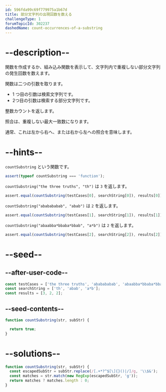 ```yaml
---
id: 596fda99c69f779975a1b67d
title: 部分文字列の出現回数を数える
challengeType: 1
forumTopicId: 302237
dashedName: count-occurrences-of-a-substring
---
```


# --description--

関数を作成するか、組み込み関数を表示して、文字列内で重複しない部分文字列の発生回数を数えます。

関数は二つの引数を取ります。

<ul>
  <li>1 つ目の引数は検索文字列です。</li>
  <li>2つ目の引数は検索する部分文字列です。</li>
</ul>

整数カウントを返します。

照合は、重複しない最大一致数になります。

通常、これは左から右へ、または右から左への照合を意味します。

# --hints--

`countSubstring` という関数です。

```js
assert(typeof countSubstring === 'function');
```

`countSubstring("the three truths", "th")` は `3` を返します。

```js
assert.equal(countSubstring(testCases[0], searchString[0]), results[0]);
```

`countSubstring("ababababab", "abab")` は `2` を返します。

```js
assert.equal(countSubstring(testCases[1], searchString[1]), results[1]);
```

`countSubstring("abaabba*bbaba*bbab", "a*b")` は `2` を返します。

```js
assert.equal(countSubstring(testCases[2], searchString[2]), results[2]);
```

# --seed--

## --after-user-code--

```js
const testCases = ['the three truths', 'ababababab', 'abaabba*bbaba*bbab'];
const searchString = ['th', 'abab', 'a*b'];
const results = [3, 2, 2];
```

## --seed-contents--

```js
function countSubstring(str, subStr) {

  return true;
}
```

# --solutions--

```js
function countSubstring(str, subStr) {
  const escapedSubStr = subStr.replace(/[.+*?^$[\]{}()|/]/g, '\\$&');
  const matches = str.match(new RegExp(escapedSubStr, 'g'));
  return matches ? matches.length : 0;
}
```
